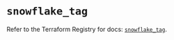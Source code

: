 # `snowflake_tag`

Refer to the Terraform Registry for docs: [`snowflake_tag`](https://registry.terraform.io/providers/snowflake-labs/snowflake/1.0.5/docs/resources/tag).
